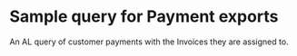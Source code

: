# Sample query for Payment exports
An AL query of customer payments with the Invoices they are assigned to.